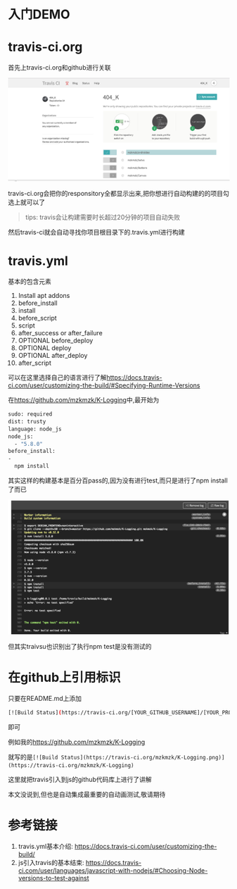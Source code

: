 # 入门DEMO

# travis-ci.org

首先上travis-ci.org和github进行关联

![关联图](QQ20161017-0.png)


travis-ci.org会把你的responsitory全都显示出来,把你想进行自动构建的的项目勾选上就可以了

> tips: travis会让构建需要时长超过20分钟的项目自动失败

然后travis-ci就会自动寻找你项目根目录下的.travis.yml进行构建

# travis.yml

基本的包含元素

1. Install apt addons
2. before_install
3. install
4. before_script
5. script
6. after_success or after_failure
7. OPTIONAL before_deploy
8. OPTIONAL deploy
9. OPTIONAL after_deploy
10. after_script

可以在这里选择自己的语言进行了解<https://docs.travis-ci.com/user/customizing-the-build/#Specifying-Runtime-Versions>

在<https://github.com/mzkmzk/K-Logging>中,最开始为

```bash
sudo: required
dist: trusty
language: node_js
node_js:
  - "5.8.0"
before_install: 
-
  npm install
```

其实这样的构建基本是百分百pass的,因为没有进行test,而只是进行了npm install了而已

![自动构建](QQ20161017-1.png)

但其实traivsu也识别出了执行npm test是没有测试的


# 在github上引用标识

只要在README.md上添加

```bash
[![Build Status](https://travis-ci.org/[YOUR_GITHUB_USERNAME]/[YOUR_PROJECT_NAME].png)](https://travis-ci.org/[YOUR_GITHUB_USERNAME]/[YOUR_PROJECT_NAME])
```
即可

例如我的<https://github.com/mzkmzk/K-Logging>

就写的是`[![Build Status](https://travis-ci.org/mzkmzk/K-Logging.png)](https://travis-ci.org/mzkmzk/K-Logging)
`

这里就把travis引入到js的github代码库上进行了讲解

本文没说到,但也是自动集成最重要的自动画测试,敬请期待

# 参考链接

1. travis.yml基本介绍: https://docs.travis-ci.com/user/customizing-the-build/
2. js引入travis的基本结束: https://docs.travis-ci.com/user/languages/javascript-with-nodejs/#Choosing-Node-versions-to-test-against